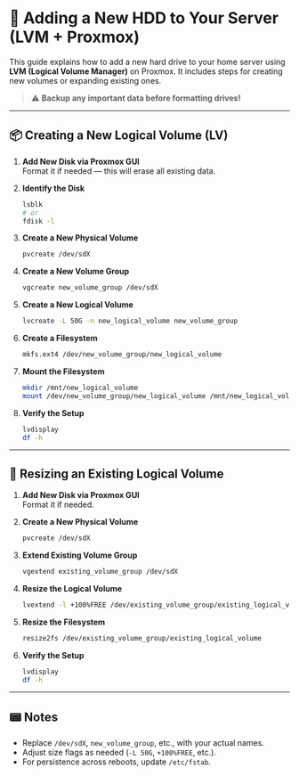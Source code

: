 # 🧹 Adding a New HDD to Your Server (LVM + Proxmox)

This guide explains how to add a new hard drive to your home server using **LVM (Logical Volume Manager)** on Proxmox. It includes steps for creating new volumes or expanding existing ones.

> ⚠️ **Backup any important data before formatting drives!**

---

## 📦 Creating a New Logical Volume (LV)

1. **Add New Disk via Proxmox GUI**  
   Format it if needed — this will erase all existing data.

2. **Identify the Disk**
   ```bash
   lsblk
   # or
   fdisk -l
   ```

3. **Create a New Physical Volume**
   ```bash
   pvcreate /dev/sdX
   ```

4. **Create a New Volume Group**
   ```bash
   vgcreate new_volume_group /dev/sdX
   ```

5. **Create a New Logical Volume**
   ```bash
   lvcreate -L 50G -n new_logical_volume new_volume_group
   ```

6. **Create a Filesystem**
   ```bash
   mkfs.ext4 /dev/new_volume_group/new_logical_volume
   ```

7. **Mount the Filesystem**
   ```bash
   mkdir /mnt/new_logical_volume
   mount /dev/new_volume_group/new_logical_volume /mnt/new_logical_volume
   ```

8. **Verify the Setup**
   ```bash
   lvdisplay
   df -h
   ```

---

## 🧠 Resizing an Existing Logical Volume

1. **Add New Disk via Proxmox GUI**  
   Format it if needed.

2. **Create a New Physical Volume**
   ```bash
   pvcreate /dev/sdX
   ```

3. **Extend Existing Volume Group**
   ```bash
   vgextend existing_volume_group /dev/sdX
   ```

4. **Resize the Logical Volume**
   ```bash
   lvextend -l +100%FREE /dev/existing_volume_group/existing_logical_volume
   ```

5. **Resize the Filesystem**
   ```bash
   resize2fs /dev/existing_volume_group/existing_logical_volume
   ```

6. **Verify the Setup**
   ```bash
   lvdisplay
   df -h
   ```

---

## 📟 Notes

- Replace `/dev/sdX`, `new_volume_group`, etc., with your actual names.
- Adjust size flags as needed (`-L 50G`, `+100%FREE`, etc.).
- For persistence across reboots, update `/etc/fstab`.

